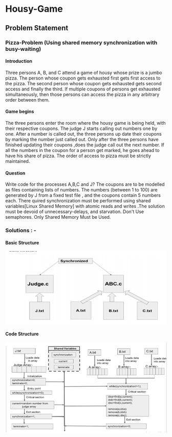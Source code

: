 ﻿# Housy-Game

## Problem Statement

### Pizza-Problem (Using shared memory synchronization with busy-waiting)

#### Introduction
Three persons A, B, and C attend a game of housy whose prize is a jumbo pizza. The person whose coupon gets
exhausted first gets first access to the pizza. The second person whose coupon gets exhausted gets second access
and finally the third.
If multiple coupons of persons get exhausted simultaneously, then those persons can access the pizza in any arbitrary
order between them.

#### Game begins
The three persons enter the room where the housy game is being held, with their respective
coupons. The judge J starts calling out numbers one by one. After a number is called out, the three persons up date
their coupons by marking the number just called out. Only after the three persons have finished updating their
coupons ,does the judge call out the next number. If all the numbers in the coupon for a person get marked, he goes
ahead to have his share of pizza. The order of access to pizza must be strictly maintained.

#### Question
Write code for the processes A,B,C and J? The coupons are to be modelled as files containing lists of numbers. The
numbers (between 1 to 100) are generated by J from a fixed test file , and the coupons contain 5 numbers each.
There quired synchronization must be performed using shared variables[Linux Shared Memory] with atomic reads
and writes .The solution must be devoid of unnecessary-delays, and starvation.
Don't Use semaphores. Only Shared Memory Must be Used.


### Solutions : - 

#### Basic Structure
![Basic Structure](images/Baic_Structure.PNG)

#### Code Structure
![Code Logic](images/Code_Structure.PNG)

